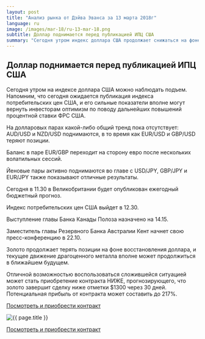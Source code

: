 ```yaml
---
layout: post
title: "Анализ рынка от Дэйва Эванса за 13 марта 2018г"
language: ru
image: /images/mar-18/ru-13-mar-18.png
subtitle: Доллар поднимается перед публикацией ИПЦ США
summary: "Сегодня утром индекс доллара США продолжает снижаться на фоне неоднозначных данных отчетов, опубликованных в пятницу: показатели занятости в несельскохозяйственном секторе превзошли ожидания аналитиков, в то время как индекс средней заработной платы и уровень безработицы, напротив, показали слабые результаты"
---
```

##  Доллар поднимается перед публикацией ИПЦ США

Сегодня утром на индексе доллара США можно наблюдать подъем. Напомним, что сегодня ожидается публикация индекса потребительских цен США, и его сильные показатели вполне могут вернуть инвесторам оптимизм по поводу дальнейших повышений процентной ставки ФРС США.

На долларовых парах какой-либо общий тренд пока отсутствует: AUD/USD и NZD/USD поднимаются, в то время как EUR/USD и GBP/USD теряют позиции.

Баланс в паре EUR/GBP переходит на сторону евро после нескольких волатильных сессий.

Йеновые пары активно поднимаются во главе с USD/JPY, GBP/JPY и EUR/JPY  также показывают отличные результаты.
 
 
Сегодня в 11.30 в Великобритании будет опубликован ежегодный бюджетный прогноз.

Индекс потребительских цен США выйдет в 12.30.

Выступление главы Банка Канады Полоза назначено на 14.15.

Заместитель главы Резервного Банка Австралии Кент начнет свою пресс-конференцию в 22.10.
 
 
Золото продолжает терять позиции на фоне восстановления доллара, и текущее движение драгоценного металла вполне может продолжиться в ближайшем будущем.

Отличной возможностью воспользоваться сложившейся ситуацией может стать приобретение контракта НИЖЕ, прогнозирующего, что золото завершит сделку ниже отметки $1300 через 30 дней. Потенциальная прибыль от контракта может составить до 217%.

<a href="http://record.binary.com/_bivVDfg8lHux76XffYA0JmNd7ZgqdRLk/1/market=metals&duration_amount=30&duration_units=d&amount=10&amount_type=payout&expiry_type=duration&underlying=frxXAUUSD&formname=higherlower&barrier=1300&s=1&t=AGAo0wZxiuWVUSIZnKLQvZ0co5lt24DG" target="_blank">Посмотреть и приобрести контракт</a>

<img src="{{ site.url }}/images/mar-18/ru-13-mar-18.png" alt="{{ page.title }}"  title="{{ page.title }}">

<a href="%LINK%%?https://www.binary.com/d/trade.cgi?market=metals&duration_amount=30&duration_units=d&amount=10&amount_type=payout&expiry_type=duration&underlying=frxXAUUSD&formname=higherlower&barrier=1300&s=1&t=AGAo0wZxiuWVUSIZnKLQvZ0co5lt24DG" target="_blank">Посмотреть и приобрести контракт</a>
